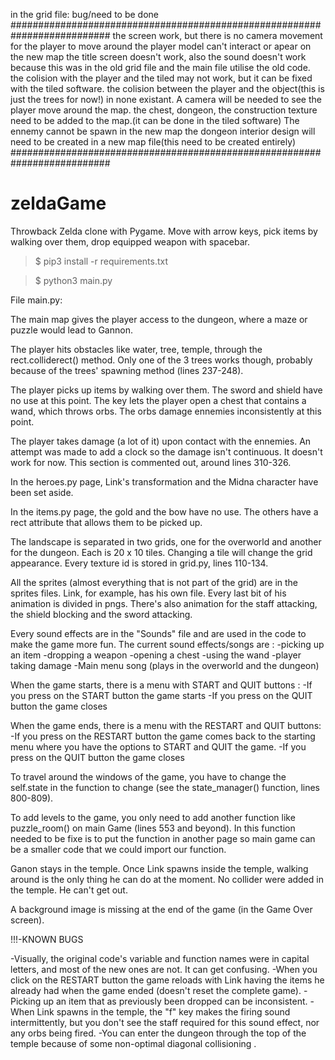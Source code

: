 in the grid file:
bug/need to be done
##########################################################################
the screen work, but there is no camera movement for the player to move around
the player model can't interact or apear on the new map
the title screen doesn't work, also the sound doesn't work because this was in the old grid file and the main file utilise the old code.
the colision with the player and the tiled may not work, but it can be fixed with the tiled software.
the colision between the player and the object(this is just the trees for now!) in none existant.
A camera will be needed to see the player move around the map.
the chest, dongeon, the construction texture need to be added to the map.(it can be done in the tiled software)
The ennemy cannot be spawn in the new map
the dongeon interior design will need to be created in a new map file(this need to be created entirely)
##########################################################################




# zeldaGame
Throwback Zelda clone with Pygame. Move with arrow keys, pick items by walking over them, drop equipped weapon with spacebar.

> $ pip3 install -r requirements.txt

> $ python3 main.py



File main.py:

The main map gives the player access to the dungeon, where a maze or puzzle would lead to Gannon. 

The player hits obstacles like water, tree, temple, through the rect.colliderect() method. Only one of the 3 trees works though, probably because of the trees' spawning method (lines 237-248).

The player picks up items by walking over them. The sword and shield have no use at this point. The key lets the player open a chest that contains a wand, which throws orbs. The orbs damage ennemies inconsistently at this point.

The player takes damage (a lot of it) upon contact with the ennemies. An attempt was made to add a clock so the damage isn't continuous. It doesn't work for now. This section is commented out, around lines 310-326.


In the heroes.py page, Link's transformation and the Midna character have been set aside.

In the items.py page, the gold and the bow have no use. The others have a rect attribute that allows them to be picked up.

The landscape is separated in two grids, one for the overworld and another for the dungeon. Each is 20 x 10 tiles. Changing a tile will change the grid appearance. Every texture id is stored in grid.py, lines 110-134.

All the sprites (almost everything that is not part of the grid) are in the sprites files. Link, for example, has his own file. Every last bit of his animation is divided in pngs. There's also animation for the staff attacking, the shield blocking and the sword attacking.

Every sound effects are in the "Sounds" file and are used in the code to make the game more fun. The current sound effects/songs are :
-picking up an item
-dropping a weapon
-opening a chest
-using the wand
-player taking damage
-Main menu song (plays in the overworld and the dungeon)

When the game starts, there is a menu with START and QUIT buttons : 
-If you press on the START button the game starts
-If you press on the QUIT button the game closes

When the game ends, there is a menu with the RESTART and QUIT buttons:
-If you press on the RESTART button the game comes back to the starting menu where you have the options to START and QUIT the game.
-If you press on the QUIT button the game closes

To travel around the windows of the game, you have to change the self.state in the function to change (see the state_manager() function, lines 800-809).

To add levels to the game, you only need to add another function like puzzle_room() on main Game (lines 553 and beyond).
In this function needed to be fixe is to put the function in another page so main game can be a smaller code that we could import our function.

Ganon stays in the temple.
Once Link spawns inside the temple, walking around is the only thing he can do at the moment. No collider were added in the temple. He can't get out.

A background image is missing at the end of the game (in the Game Over screen). 


!!!-KNOWN BUGS

-Visually, the original code's variable and function names were in capital letters, and most of the new ones are not. It can get confusing.
-When you click on the RESTART button the game reloads with Link having the items he already had when the game ended (doesn't reset the complete game).
-Picking up an item that as previously been dropped can be inconsistent. 
-When Link spawns in the temple, the "f" key makes the firing sound intermittently, but you don't see the staff required for this sound effect, nor any orbs being fired.
-You can enter the dungeon through the top of the temple because of some non-optimal diagonal collisioning .
